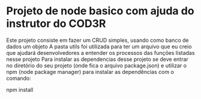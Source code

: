 # Projeto de node basico com ajuda do instrutor do COD3R
 Este projeto consiste em fazer um CRUD simples, usando como banco de dados um objeto 
 A pasta utils foi utilizada para ter um arquivo que eu creio que ajudará desenvolvedores a entender os processos das funções listadas nesse projeto 
 Para instalar as dependencias desse projeto se deve entrar no diretório do seu projeto (onde fica o arquivo package.json) e utilizar o npm (node package manager) para instalar as dependências com o comando:

 npm install

